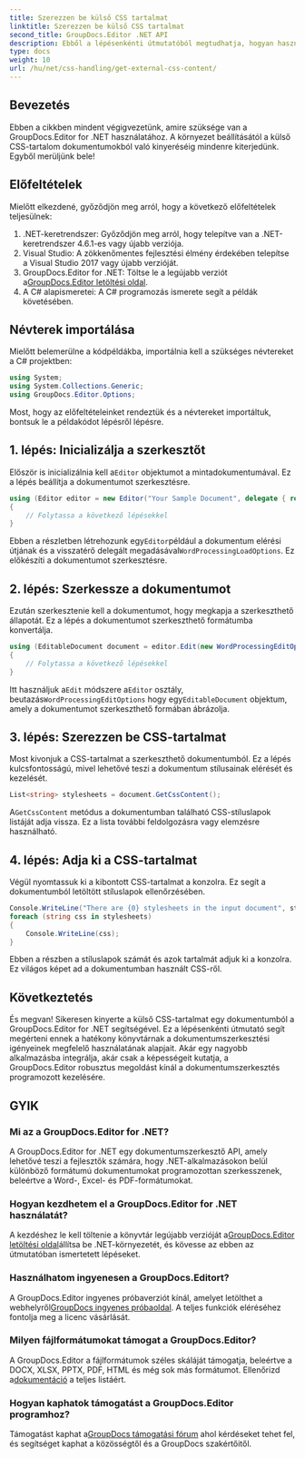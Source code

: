 ```yaml
---
title: Szerezzen be külső CSS tartalmat
linktitle: Szerezzen be külső CSS tartalmat
second_title: GroupDocs.Editor .NET API
description: Ebből a lépésenkénti útmutatóból megtudhatja, hogyan használja a GroupDocs.Editor for .NET alkalmazást külső CSS-tartalom kinyerésére a dokumentumokból. Ideális dokumentumokat integráló fejlesztők számára.
type: docs
weight: 10
url: /hu/net/css-handling/get-external-css-content/
---
```

## Bevezetés
Ebben a cikkben mindent végigvezetünk, amire szüksége van a GroupDocs.Editor for .NET használatához. A környezet beállításától a külső CSS-tartalom dokumentumokból való kinyeréséig mindenre kiterjedünk. Egyből merüljünk bele!
## Előfeltételek
Mielőtt elkezdené, győződjön meg arról, hogy a következő előfeltételek teljesülnek:
1. .NET-keretrendszer: Győződjön meg arról, hogy telepítve van a .NET-keretrendszer 4.6.1-es vagy újabb verziója.
2. Visual Studio: A zökkenőmentes fejlesztési élmény érdekében telepítse a Visual Studio 2017 vagy újabb verzióját.
3.  GroupDocs.Editor for .NET: Töltse le a legújabb verziót a[GroupDocs.Editor letöltési oldal](https://releases.groupdocs.com/editor/net/).
4. A C# alapismeretei: A C# programozás ismerete segít a példák követésében.
## Névterek importálása
Mielőtt belemerülne a kódpéldákba, importálnia kell a szükséges névtereket a C# projektben:
```csharp
using System;
using System.Collections.Generic;
using GroupDocs.Editor.Options;
```
Most, hogy az előfeltételeinket rendeztük és a névtereket importáltuk, bontsuk le a példakódot lépésről lépésre.
## 1. lépés: Inicializálja a szerkesztőt
 Először is inicializálnia kell a`Editor` objektumot a mintadokumentumával. Ez a lépés beállítja a dokumentumot szerkesztésre.
```csharp
using (Editor editor = new Editor("Your Sample Document", delegate { return new WordProcessingLoadOptions(); }))
{
    // Folytassa a következő lépésekkel
}
```
 Ebben a részletben létrehozunk egy`Editor`például a dokumentum elérési útjának és a visszatérő delegált megadásával`WordProcessingLoadOptions`. Ez előkészíti a dokumentumot szerkesztésre.
## 2. lépés: Szerkessze a dokumentumot
Ezután szerkesztenie kell a dokumentumot, hogy megkapja a szerkeszthető állapotát. Ez a lépés a dokumentumot szerkeszthető formátumba konvertálja.
```csharp
using (EditableDocument document = editor.Edit(new WordProcessingEditOptions()))
{
    // Folytassa a következő lépésekkel
}
```
 Itt használjuk a`Edit` módszere a`Editor` osztály, beutazás`WordProcessingEditOptions` hogy egy`EditableDocument` objektum, amely a dokumentumot szerkeszthető formában ábrázolja.
## 3. lépés: Szerezzen be CSS-tartalmat
Most kivonjuk a CSS-tartalmat a szerkeszthető dokumentumból. Ez a lépés kulcsfontosságú, mivel lehetővé teszi a dokumentum stílusainak elérését és kezelését.
```csharp
List<string> stylesheets = document.GetCssContent();
```
 A`GetCssContent` metódus a dokumentumban található CSS-stíluslapok listáját adja vissza. Ez a lista további feldolgozásra vagy elemzésre használható.
## 4. lépés: Adja ki a CSS-tartalmat
Végül nyomtassuk ki a kibontott CSS-tartalmat a konzolra. Ez segít a dokumentumból letöltött stíluslapok ellenőrzésében.
```csharp
Console.WriteLine("There are {0} stylesheets in the input document", stylesheets.Count);
foreach (string css in stylesheets)
{
    Console.WriteLine(css);
}
```
Ebben a részben a stíluslapok számát és azok tartalmát adjuk ki a konzolra. Ez világos képet ad a dokumentumban használt CSS-ről.
## Következtetés
És megvan! Sikeresen kinyerte a külső CSS-tartalmat egy dokumentumból a GroupDocs.Editor for .NET segítségével. Ez a lépésenkénti útmutató segít megérteni ennek a hatékony könyvtárnak a dokumentumszerkesztési igényeinek megfelelő használatának alapjait. Akár egy nagyobb alkalmazásba integrálja, akár csak a képességeit kutatja, a GroupDocs.Editor robusztus megoldást kínál a dokumentumszerkesztés programozott kezelésére.
## GYIK
### Mi az a GroupDocs.Editor for .NET?
A GroupDocs.Editor for .NET egy dokumentumszerkesztő API, amely lehetővé teszi a fejlesztők számára, hogy .NET-alkalmazásokon belül különböző formátumú dokumentumokat programozottan szerkesszenek, beleértve a Word-, Excel- és PDF-formátumokat.
### Hogyan kezdhetem el a GroupDocs.Editor for .NET használatát?
 A kezdéshez le kell töltenie a könyvtár legújabb verzióját a[GroupDocs.Editor letöltési oldal](https://releases.groupdocs.com/editor/net/)állítsa be .NET-környezetét, és kövesse az ebben az útmutatóban ismertetett lépéseket.
### Használhatom ingyenesen a GroupDocs.Editort?
 A GroupDocs.Editor ingyenes próbaverziót kínál, amelyet letölthet a webhelyről[GroupDocs ingyenes próbaoldal](https://releases.groupdocs.com/). A teljes funkciók eléréséhez fontolja meg a licenc vásárlását.
### Milyen fájlformátumokat támogat a GroupDocs.Editor?
 A GroupDocs.Editor a fájlformátumok széles skáláját támogatja, beleértve a DOCX, XLSX, PPTX, PDF, HTML és még sok más formátumot. Ellenőrizd a[dokumentáció](https://reference.groupdocs.com/editor/net/) a teljes listáért.
### Hogyan kaphatok támogatást a GroupDocs.Editor programhoz?
 Támogatást kaphat a[GroupDocs támogatási fórum](https://forum.groupdocs.com/c/editor/20) ahol kérdéseket tehet fel, és segítséget kaphat a közösségtől és a GroupDocs szakértőitől.